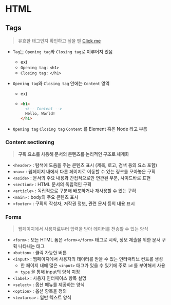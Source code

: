 # HTML

## Tags

> 유효한 태그인지 확인하고 싶을 땐 [Click me](https://validator.w3.org/)

* `Tag`는 `Opening tag`와 `Closing tag`로 이루어져 있음

  * ex)
  * `Opening tag` : `<h1>`
  * `Closing tag` : `</h1>`

* `Opening tag`와 `Closing tag` 안에는 `Content` 영역

  * ex)

  * ```html
    <h1>
      <!-- Content -->
      Hello, World!
    </h1>
    ```

* `Opening tag` `Closing tag` `Content` 를 Element 혹은 Node 라고 부름



### Content sectioning

> **구획 요소를 사용해 문서의 콘텐츠를 논리적인 구조로 체계화**

* `<header>` : 탐색에 도움을 주는 콘텐츠 표시 (제목, 로고, 검색 등의 요소 포함)
* `<nav>` : 웹페이지 내에서 다른 페이지로 이동할 수 있는 링크를 모아놓은 구획
* `<aside>` : 문서의 주요 내용과 간접적으로만 연관된 부분, 사이드바로 표현
* `<section>` : HTML 문서의 독립적인 구획
* `<article>` : 독립적으로 구분해 배포하거나 재사용할 수 있는 구획
* `<main>` : body의 주요 콘텐츠 표시
* `<footer>` : 구획의 작성자, 저작권 정보, 관련 문서 등의 내용 표시



### Forms

> 웹페이지에서 사용자로부터 입력을 받아 데이터를 전송할 수 있는 양식

* `<form>` : 모든 HTML 폼은 `<form></form>` 태그로 시작, 정보 제출을 위한 문서 구획 나타내는 태그
* `<button>` : 클릭 가능한 버튼
* `<input>` : 웹페이지에서 사용자의 데이터를 받을 수 있는 인터랙티브 컨트롤 생성
  * 한 페이지 내에 많은 `<input>` 태그가 있을 수 있기에 주로 `id` 를 부여해서 사용
  * `type` 을 통해 input의 양식 지정
* `<label>` : 사용자 인터페이스 항목 설명
* `<select>` : 옵션 메뉴를 제공하는 양식
* `<option>` : 옵션 항목을 정의
* `<textarea>` : 일반 텍스트 양식

